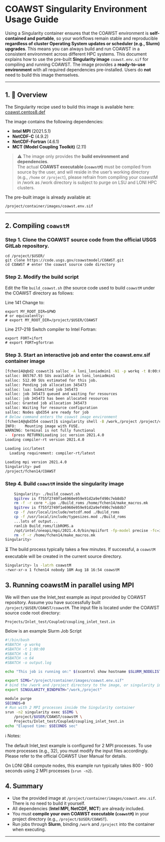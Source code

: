 # COAWST Singularity Environment Usage Guide

Using a Singularity container ensures that the COAWST environment is **self-contained and portable**, so your workflows remain stable and reproducible **regardless of cluster Operating System updates or scheduler (e.g., Slurm) upgrades**. This means you can always build and run COAWST in a consistent environment across different HPC systems. This document explains how to use the pre-built **Singularity image** `coawst.env.sif` for compiling and running COAWST. The image provides a **ready-to-use environment** with all required dependencies pre-installed. Users do **not** need to build this image themselves.

---

## 1. 🚀 Overview 

The Singularity recipe used to build this image is available here:  
[coawst.centos8.def](https://github.com/lsuhpchelp/singularity/blob/coawst/recipes/coawst/coawst.centos8.def)

The image contains the following dependencies:

- **Intel MPI** (2021.5.1)  
- **NetCDF-C** (4.9.2)  
- **NetCDF-Fortran** (4.6.1)  
- **MCT (Model Coupling Toolkit)** (2.11)  

> ⚠️ The image only provides the **build environment and dependencies**.  
> The actual **COAWST executable (`coawstM`)** must be compiled from source by the user, and will reside in the user’s working directory (e.g., `/home` or `/project`), please refrain from compiling your coawstM in /work as /work directory is subject to purge on LSU and LONI HPC clusters.

The pre-built image is already available at:
```
/project/container/images/coawst.env.sif
```
---

## 2. Compiling `coawstM`

### Step 1. Clone the COAWST source code from the official USGS GitLab repository. 
```
cd /project/$USER/
git clone https://code.usgs.gov/coawstmodel/COAWST.git
cd COAWST # enter the coawst source code directory
```

### Step 2. Modify the build script 

Edit the file `build_coawst.sh` (the source code used to build `coawstM` under the COAWST directory as follows:

Line 141
Change to:

```
export MY_ROOT_DIR=$PWD
# or equivalently:
# export MY_ROOT_DIR=/project/$USER/COAWST
```

Line 217–218
Switch compiler to Intel Fortran:
```
export FORT=ifort
# export FORT=gfortran
```

### Step 3. Start an interactive job and enter the coawst.env.sif container image

```bash
[fchen14@qbd2 coawst]$ salloc -A loni_loniadmin1 -N1 -p workq -t 8:00:00
salloc: 865767.93 SUs available in loni_loniadmin1
salloc: 512.00 SUs estimated for this job.
salloc: Pending job allocation 345473
salloc: lua: Submitted job 345473
salloc: job 345473 queued and waiting for resources
salloc: job 345473 has been allocated resources
salloc: Granted job allocation 345473
salloc: Waiting for resource configuration
salloc: Nodes qbd354 are ready for job
# Below command enters the coawst image environment
[fchen14@qbd354 coawst]$ singularity shell -B /work,/project /project/containers/images/coawst.env.sif
INFO:    Mounting image with FUSE.
WARNING: terminal is not fully functional
-  (press RETURN)Loading icc version 2021.4.0
Loading compiler-rt version 2021.4.0

Loading icc/latest
  Loading requirement: compiler-rt/latest

Loading mpi version 2021.4.0
Singularity> pwd
/project/fchen14/COAWST
```

### Step 4. Build `coawstM` inside the singularity image

```bash
    Singularity> ./build_coawst.sh
    $gitrev is f755f2749f1e6960e959e91d2a9ef490c7eb8db7
    rm -f -r core *.ipo ./Build_roms /home/fchen14/make_macros.mk
    $gitrev is f755f2749f1e6960e959e91d2a9ef490c7eb8db7
    cp -f /usr/local/include/netcdf.mod ./Build_roms
    cp -f /usr/local/include/typesizes.mod ./Build_roms
    ...lots of output...
    ranlib Build_roms/libROMS.a
    /opt/intel/oneapi/mpi/2021.4.0/bin/mpiifort -fp-model precise -fc=ifort -heap-arrays -ip -O3 -traceback -assume byterecl -I/project/fchen14/singularity/recipes/coawst/COAWST.cts8/SWAN/build/mod -I/usr/local/include  ./Build_roms/esmf_atm.o ./Build_roms/propagator.o ./Build_roms/roms_kernel.o ./Build_roms/master.o ./Build_roms/banihashemi.o ./Build_roms/get_wrf_moving_grids.o ./Build_roms/esmf_data.o ./Build_roms/esmf_wav.o ./Build_roms/get_numswan_grids.o ./Build_roms/esmf_ice.o ./Build_roms/mct_coupler_utils.o ./Build_roms/read_model_inputs.o ./Build_roms/ocean_coupler.o ./Build_roms/read_coawst_par.o ./Build_roms/get_numww3_grids.o ./Build_roms/esmf_esm.o ./Build_roms/coupler.o ./Build_roms/esmf_roms.o ./Build_roms/ww3_iounits.o ./Build_roms/dpolft.o ./Build_roms/mod_esmf_esm.o -o coawstM -L./Build_roms -lROMS  -L/usr/local/lib -lnetcdff -lnetcdf -lnetcdf -lm /project/fchen14/singularity/recipes/coawst/COAWST.cts8/Build_roms/mct_coupler_params.o /project/fchen14/singularity/recipes/coawst/COAWST.cts8/Build_roms/mod_coupler_iounits.o /project/fchen14/singularity/recipes/coawst/COAWST.cts8/Build_roms/get_sparse_matrix.o /project/fchen14/singularity/recipes/coawst/COAWST.cts8/SWAN/build/lib/libswan41.45.a -L/usr/local/lib -lmct -lmpeu
    rm -f -r /home/fchen14/make_macros.mk
Singularity>
```

⏳ The build process typically takes a few minutes.
If successful, a `coawstM` executable will be created in the current source directory.

```bash
Singularity> ls -latrh coawstM
-rwxr-xr-x 1 fchen14 nobody 18M Aug 18 16:54 coawstM
```

## 3. Running coawstM in parallel using MPI

We will then use the Inlet_test example as input provided by COAWST repository. Assume you have successfully built `/project/$USER/COAWST/coawstM`. 
The input file is located under the COAWST source code root directory:
```
Projects/Inlet_test/Coupled/coupling_inlet_test.in
```

Below is an example Slurm Job Script

```bash
#!/bin/bash
#SBATCH -p workq
#SBATCH -t 1:00:00
#SBATCH -N 1
#SBATCH -n 64
#SBATCH -o output.log

echo "This job is running on:" $(scontrol show hostname $SLURM_NODELIST)

export SIMG="/project/container/images/coawst.env.sif"
# bind the /work and /project directory to the image, or singularity image won't be able to find your files in /work and /project
export SINGULARITY_BINDPATH="/work,/project"

module purge
SECONDS=0
# Run with 2 MPI processes inside the Singularity container
srun -n2 singularity exec $SIMG \
    /project/$USER/COAWST/coawstM \
    Projects/Inlet_test/Coupled/coupling_inlet_test.in
echo "Elapsed time: $SECONDS sec"
```

ℹ️ Notes:

The default Inlet_test example is configured for 2 MPI processes.
To use more processes (e.g., 32), you must modify the input files accordingly.
Please refer to the official COAWST User Manual for details.

On LONI QB4 compute nodes, this example run typically takes 800 - 900 seconds using 2 MPI processes (`srun -n2`).

## 4. Summary

- Use the provided image at `/project/container/images/coawst.env.sif`. There is no need to build it yourself.  
- All dependencies (**Intel MPI, NetCDF, MCT**) are already included.  
- You must **compile your own COAWST executable (`coawstM`)** in your project directory (e.g., `/project/$USER/COAWST`).  
- Run jobs through **Slurm**, binding `/work` and `/project` into the container when executing.  

---

